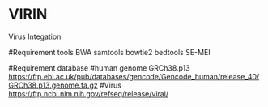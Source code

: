 # VIRIN
Virus Integation

#Requirement tools
BWA
samtools
bowtie2
bedtools
SE-MEI

#Requirement database
#human genome GRCh38.p13
https://ftp.ebi.ac.uk/pub/databases/gencode/Gencode_human/release_40/GRCh38.p13.genome.fa.gz
#Virus
https://ftp.ncbi.nlm.nih.gov/refseq/release/viral/

